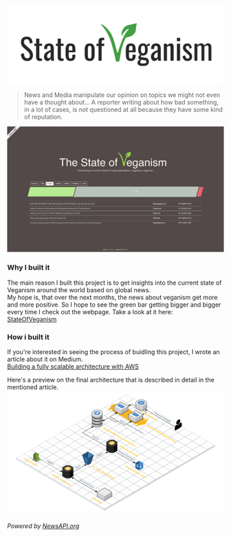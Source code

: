 <img src="assets/state_of_veganism.png"/>

> News and Media manipulate our opinion on topics we might not even have a thought about... A reporter writing about how bad something, in a lot of cases, is not questioned at all because they have some kind of reputation.   

![frontend](assets/frontend_neutral.png)

### Why I built it
The main reason I built this project is to get insights into the current state of Veganism around the world based on global news.   
My hope is, that over the next months, the news about veganism get more and more positive. So I hope to see the green bar getting bigger and bigger every time I check out the webpage.
Take a look at it here: [StateOfVeganism](http://sovfrontend-env.qrg7cy6rmq.us-east-1.elasticbeanstalk.com)

### How i built it
If you're interested in seeing the process of buidling this project, I wrote an article about it on Medium.   
[Building a fully scalable architecture with AWS](https://medium.freecodecamp.org/building-a-fully-scalable-architecture-with-aws-5c4e8612565e)

Here's a preview on the final architecture that is described in detail in the mentioned article.
![architecture](assets/sov_architecture_small.png)

###### Powered by [NewsAPI.org](https://newsapi.org)
